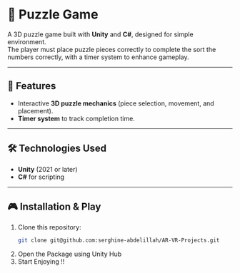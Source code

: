 # 🧩 Puzzle Game

A 3D puzzle game built with **Unity** and **C#**, designed for simple environment.  
The player must place puzzle pieces correctly to complete the sort the numbers correctly, with a timer system to enhance gameplay.

---

## 🚀 Features
- Interactive **3D puzzle mechanics** (piece selection, movement, and placement).
- **Timer system** to track completion time.

---

## 🛠️ Technologies Used
- **Unity** (2021 or later)
- **C#** for scripting


---

## 🎮 Installation & Play
1. Clone this repository:
   ```bash
   git clone git@github.com:serghine-abdelillah/AR-VR-Projects.git

2. Open the Package using Unity Hub
3. Start Enjoying !!
